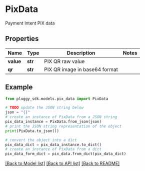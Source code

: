 # PixData

Payment Intent PIX data

## Properties

Name | Type | Description | Notes
------------ | ------------- | ------------- | -------------
**value** | **str** | PIX QR raw value | 
**qr** | **str** | PIX QR image in base64 format | 

## Example

```python
from pluggy_sdk.models.pix_data import PixData

# TODO update the JSON string below
json = "{}"
# create an instance of PixData from a JSON string
pix_data_instance = PixData.from_json(json)
# print the JSON string representation of the object
print(PixData.to_json())

# convert the object into a dict
pix_data_dict = pix_data_instance.to_dict()
# create an instance of PixData from a dict
pix_data_form_dict = pix_data.from_dict(pix_data_dict)
```
[[Back to Model list]](../README.md#documentation-for-models) [[Back to API list]](../README.md#documentation-for-api-endpoints) [[Back to README]](../README.md)


